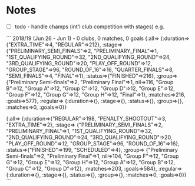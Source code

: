 # Notes


- [ ] todo - handle champs (int'l club competition with stages) e.g.


´´´
2018/19 (Jun 26 - Jun 1) - 0 clubs, 0 matches, 0 goals
{:all=>
  {:duration=>{"EXTRA_TIME"=>4, "REGULAR"=>212},
   :stage=>
    {"PRELIMINARY_SEMI_FINALS"=>2,
     "PRELIMINARY_FINAL"=>1,
     "1ST_QUALIFYING_ROUND"=>32,
     "2ND_QUALIFYING_ROUND"=>24,
     "3RD_QUALIFYING_ROUND"=>20,
     "PLAY_OFF_ROUND"=>12,
     "GROUP_STAGE"=>96,
     "ROUND_OF_16"=>16,
     "QUARTER_FINALS"=>8,
     "SEMI_FINALS"=>4,
     "FINAL"=>1},
   :status=>{"FINISHED"=>216},
   :group=>
    {"Preliminary Semi-finals"=>2,
     "Preliminary Final"=>1,
     nil=>116,
     "Group B"=>12,
     "Group A"=>12,
     "Group C"=>12,
     "Group D"=>12,
     "Group E"=>12,
     "Group F"=>12,
     "Group G"=>12,
     "Group H"=>12,
     "Final"=>1},
   :matches=>216,
   :goals=>577},
 :regular=>
  {:duration=>{}, :stage=>{}, :status=>{}, :group=>{}, :matches=>0, :goals=>0}}

{:all=>
  {:duration=>{"REGULAR"=>198, "PENALTY_SHOOTOUT"=>3, "EXTRA_TIME"=>2},
   :stage=>
    {"PRELIMINARY_SEMI_FINALS"=>2,
     "PRELIMINARY_FINAL"=>1,
     "1ST_QUALIFYING_ROUND"=>32,
     "2ND_QUALIFYING_ROUND"=>24,
     "3RD_QUALIFYING_ROUND"=>20,
     "PLAY_OFF_ROUND"=>12,
     "GROUP_STAGE"=>96,
     "ROUND_OF_16"=>16},
   :status=>{"FINISHED"=>199, "SCHEDULED"=>4},
   :group=>
    {"Preliminary Semi-finals"=>2,
     "Preliminary Final"=>1,
     nil=>104,
     "Group F"=>12,
     "Group G"=>12,
     "Group E"=>12,
     "Group H"=>12,
     "Group A"=>12,
     "Group B"=>12,
     "Group C"=>12,
     "Group D"=>12},
   :matches=>203,
   :goals=>584},
 :regular=>
  {:duration=>{}, :stage=>{}, :status=>{}, :group=>{}, :matches=>0, :goals=>0}}
´´´


